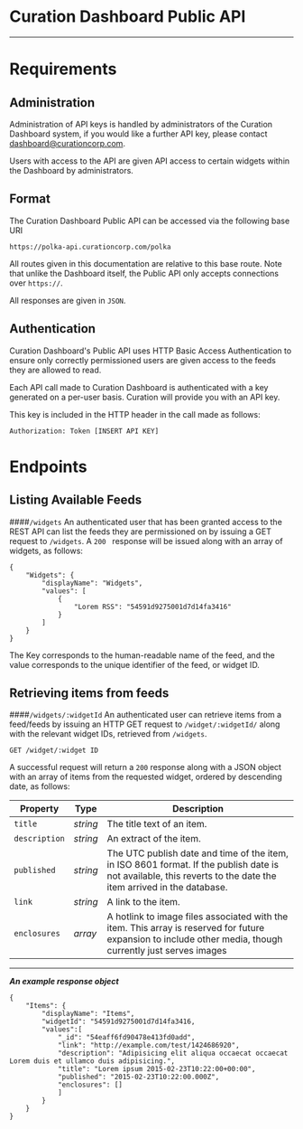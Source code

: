 Curation Dashboard Public API
======
---
Requirements
======
Administration
---
Administration of API keys is handled by administrators of the Curation Dashboard system, if you would like a further API key, please contact [dashboard@curationcorp.com](mailto:dashboard@curationcorp.com). 

Users with access to the API are given API access to certain widgets within the Dashboard by administrators. 

Format
---
The Curation Dashboard Public API can be accessed via the following base URI

`https://polka-api.curationcorp.com/polka`

All routes given in this documentation are relative to this base route. Note that unlike the Dashboard itself, the Public API only accepts connections over `https://`. 

All responses are given in `JSON`. 

Authentication
----
Curation Dashboard's Public API uses HTTP Basic Access Authentication to ensure only correctly permissioned users are given access to the feeds they are allowed to read. 

Each API call made to Curation Dashboard is authenticated with a key generated on a per-user basis. Curation will provide you with an API key. 

This key is included in the HTTP header in the call made as follows: 

```Authorization: Token [INSERT API KEY]```

<!-- To prevent abuse, we require you to enter the public IP of the servers you wish to interface with the API in your profile.  -->

Endpoints
=====

Listing Available Feeds
----
####`/widgets`
An authenticated user that has been granted access to the REST API can list the feeds they are permissioned on by issuing a GET request to `/widgets`.  A `200 ` response will be issued along with an array of widgets, as follows: 
```
{
    "Widgets": {
        "displayName": "Widgets",
        "values": [
            {
                "Lorem RSS": "54591d9275001d7d14fa3416"
            }
        ]
    }
}
```
The Key corresponds to the human-readable name of the feed, and the value corresponds to the unique identifier of the feed, or widget ID. 

Retrieving items from feeds
----
####`/widgets/:widgetId`
An authenticated user can retrieve items from a feed/feeds by issuing an HTTP GET request to `/widget/:widgetId/` along with the relevant widget IDs, retrieved from `/widgets`. <!-- A user can issue many requests with a single ID or one request with many comma-separated IDs, for example:  -->
   
	GET /widget/:widget ID

A successful request will return a `200` response along with a JSON object with an array of items from the requested widget, ordered by descending date, as follows: 

|Property | Type | Description |
|--------------|------|------------|
|`title` | *string* |The title text of an item.|
|`description` | *string* | An extract of the item.|
|`published` | *string* | The UTC publish date and time of the item, in ISO 8601 format. If the publish date is not available, this reverts to the date the item arrived in the database.  |
|`link` | *string* | A link to the item. |
|`enclosures`| *array* | A hotlink to image files associated with the item. This array is reserved for future expansion to include other media, though currently just serves images |
---
***An example response object***

```
{
    "Items": {
        "displayName": "Items",
        "widgetId": "54591d9275001d7d14fa3416,
        "values":[
		    "_id": "54eaff6fd90478e413fd0add",
		    "link": "http://example.com/test/1424686920",
		    "description": "Adipisicing elit aliqua occaecat occaecat Lorem duis et ullamco duis adipisicing.",
		    "title": "Lorem ipsum 2015-02-23T10:22:00+00:00",
		    "published": "2015-02-23T10:22:00.000Z",
		    "enclosures": []
		    ]
	    }
	}
}
```